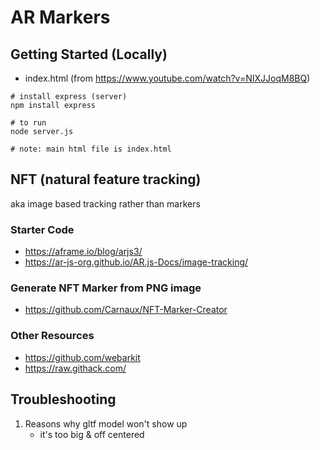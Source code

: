 # AR Markers
## Getting Started (Locally)
- index.html (from https://www.youtube.com/watch?v=NIXJJoqM8BQ)
```
# install express (server)
npm install express

# to run
node server.js

# note: main html file is index.html 
```
    
## NFT (natural feature tracking) 
aka image based tracking rather than markers
### Starter Code  
- https://aframe.io/blog/arjs3/ 
- https://ar-js-org.github.io/AR.js-Docs/image-tracking/

### Generate NFT Marker from PNG image
- https://github.com/Carnaux/NFT-Marker-Creator

### Other Resources
- https://github.com/webarkit
- https://raw.githack.com/

## Troubleshooting

1. Reasons why gltf model won't show up
    - it's too big & off centered
    

    
